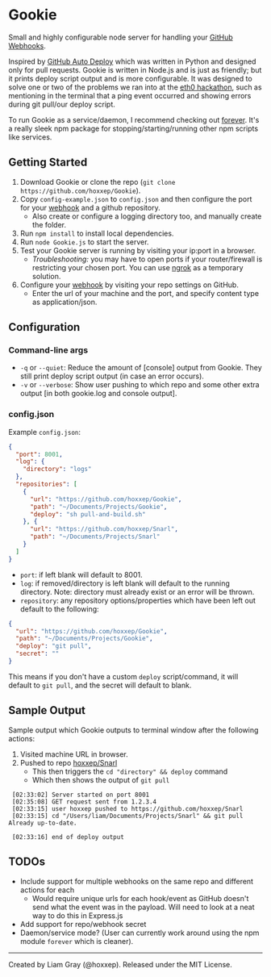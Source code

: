 Gookie
======

Small and highly configurable node server for handling your [GitHub Webhooks](https://developer.github.com/webhooks/).

Inspired by [GitHub Auto Deploy](https://github.com/logsol/Github-Auto-Deploy) which was written in Python and designed only for pull requests. Gookie is written in Node.js and is just as friendly; but it prints deploy script output and is more configurable. It was designed to solve one or two of the problems we ran into at the [eth0 hackathon](https://github.com/hoxxep/eth0-Hackathon), such as mentioning in the terminal that a ping event occurred and showing errors during git pull/our deploy script.

To run Gookie as a service/daemon, I recommend checking out [forever](https://www.npmjs.com/package/forever). It's a really sleek npm package for stopping/starting/running other npm scripts like services.

Getting Started
---------------

1. Download Gookie or clone the repo (`git clone https://github.com/hoxxep/Gookie`).
2. Copy `config-example.json` to `config.json` and then configure the port for your [webhook](https://developer.github.com/webhooks/) and a github repository.
    - Also create or configure a logging directory too, and manually create the folder.
3. Run `npm install` to install local dependencies.
4. Run `node Gookie.js` to start the server.
5. Test your Gookie server is running by visiting your ip:port in a browser.
    - *Troubleshooting:* you may have to open ports if your router/firewall is restricting your chosen port. You can use [ngrok](https://ngrok.com/) as a temporary solution.
6. Configure your [webhook](https://developer.github.com/webhooks/) by visiting your repo settings on GitHub.
    - Enter the url of your machine and the port, and specify content type as application/json.

Configuration
-------------

### Command-line args

- `-q` or `--quiet`: Reduce the amount of [console] output from Gookie. They still print deploy script output (in case
 an error occurs).
- `-v` or `--verbose`: Show user pushing to which repo and some other extra output [in both gookie.log and console
output].

### config.json

Example `config.json`:

```JSON
{
  "port": 8001,
  "log": {
    "directory": "logs"
  },
  "repositories": [
    {
      "url": "https://github.com/hoxxep/Gookie",
      "path": "~/Documents/Projects/Gookie",
      "deploy": "sh pull-and-build.sh"
    }, {
      "url": "https://github.com/hoxxep/Snarl",
      "path": "~/Documents/Projects/Snarl"
    }
  ]
}
```

- `port`: if left blank will default to 8001.
- `log`: if removed/directory is left blank will default to the running directory. Note: directory must already exist
 or an error will be thrown.
- `repository`: any repository options/properties which have been left out default to the following:

```JSON
{
  "url": "https://github.com/hoxxep/Gookie",
  "path": "~/Documents/Projects/Gookie",
  "deploy": "git pull",
  "secret": ""
}
```

This means if you don't have a custom `deploy` script/command, it will default to `git pull`, and the secret will default to blank.

Sample Output
-------------

Sample output which Gookie outputs to terminal window after the following actions:

1. Visited machine URL in browser.
2. Pushed to repo [hoxxep/Snarl](https://github.com/hoxxep/Snarl)
    - This then triggers the `cd "directory" && deploy` command
    - Which then shows the output of `git pull`

```shell
 [02:33:02] Server started on port 8001
 [02:35:08] GET request sent from 1.2.3.4
 [02:33:15] user hoxxep pushed to https://github.com/hoxxep/Snarl
 [02:33:15] cd "/Users/liam/Documents/Projects/Snarl" && git pull
Already up-to-date.

 [02:33:16] end of deploy output
```

TODOs
-----

- Include support for multiple webhooks on the same repo and different actions for each
    - Would require unique urls for each hook/event as GitHub doesn't send what the event was in the payload. Will need to look at a neat way to do this in Express.js
- Add support for repo/webhook secret
- Daemon/service mode? (User can currently work around using the npm module `forever` which is cleaner).

---

Created by Liam Gray (@hoxxep). Released under the MIT License.
